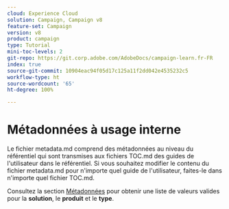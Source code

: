 ```yaml
---
cloud: Experience Cloud
solution: Campaign, Campaign v8
feature-set: Campaign
version: v8
product: campaign
type: Tutorial
mini-toc-levels: 2
git-repo: https://git.corp.adobe.com/AdobeDocs/campaign-learn.fr-FR
index: true
source-git-commit: 10904eac94f05d17c125a11f2dd042e4535232c5
workflow-type: ht
source-wordcount: '65'
ht-degree: 100%

---
```



# Métadonnées à usage interne

Le fichier metadata.md comprend des métadonnées au niveau du référentiel qui sont transmises aux fichiers TOC.md des guides de l&#39;utilisateur dans le référentiel. Si vous souhaitez modifier le contenu du fichier metadata.md pour n&#39;importe quel guide de l&#39;utilisateur, faites-le dans n&#39;importe quel fichier TOC.md.

Consultez la section [Métadonnées](https://experienceleague.adobe.com/docs/authoring-guide-exl/using/editing/user-guide-setup/metadata.html?lang=fr) pour obtenir une liste de valeurs valides pour la **solution**, le **produit** et le **type**.
